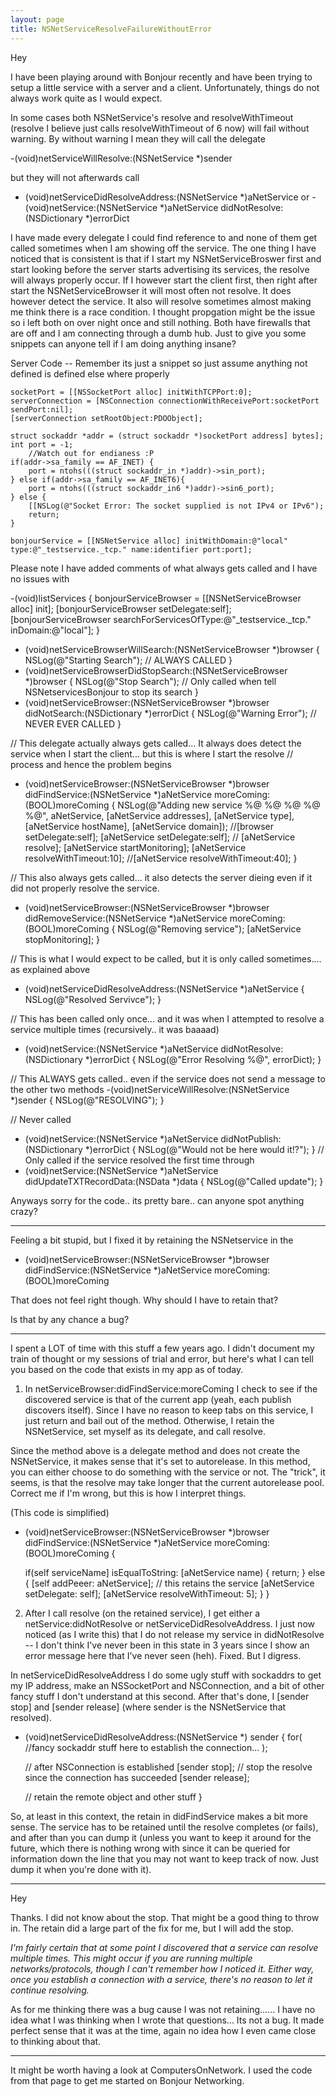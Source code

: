 ```yaml
---
layout: page
title: NSNetServiceResolveFailureWithoutError
---
```


Hey

I have been playing around with Bonjour recently and have been trying to setup a little service with a server and a client.
Unfortunately, things do not always work quite as I would expect. 

In some cases both NSNetService's resolve and resolveWithTimeout (resolve I believe just calls resolveWithTimeout of 6 now) will fail without warning.
By without warning I mean they will call the delegate


-(void)netServiceWillResolve:(NSNetService *)sender


 but they will not afterwards call


- (void)netServiceDidResolveAddress:(NSNetService *)aNetService or - (void)netService:(NSNetService *)aNetService didNotResolve:(NSDictionary *)errorDict 


I have made every delegate I could find reference to and none of them get called sometimes when I am showing off the service. The one thing I have noticed that
is consistent is that if I start my NSNetServiceBroswer first and start looking before the server starts advertising its services, the resolve will always properly occur.
If I however start the client first, then right after start the NSNetServiceBrowser it will most often not resolve. It does however detect the service. It also will
resolve sometimes almost making me think there is a race condition. I thought propgation might be the issue so i left both on over night once and still nothing.
Both have firewalls that are off and I am connecting through a dumb hub.
Just to give you some snippets can anyone tell if I am doing anything insane?


Server Code -- Remember its just a snippet so just assume anything not defined is defined else where properly
     

	socketPort = [[NSSocketPort alloc] initWithTCPPort:0];
	serverConnection = [NSConnection connectionWithReceivePort:socketPort sendPort:nil];
	[serverConnection setRootObject:PDOObject];

	struct sockaddr *addr = (struct sockaddr *)socketPort address] bytes];
	int port = -1; 
        //Watch out for endianess :P
	if(addr->sa_family == AF_INET) {
		port = ntohs(((struct sockaddr_in *)addr)->sin_port);
	} else if(addr->sa_family == AF_INET6){
		port = ntohs(((struct sockaddr_in6 *)addr)->sin6_port);
	} else {
		[[NSLog(@"Socket Error: The socket supplied is not IPv4 or IPv6");
		return;
	}

	bonjourService = [[NSNetService alloc] initWithDomain:@"local" type:@"_testservice._tcp." name:identifier port:port];
 


Please note I have added comments of what always gets called and I have no issues with
     
-(void)listServices {
	bonjourServiceBrowser = [[NSNetServiceBrowser alloc] init];	
	[bonjourServiceBrowser setDelegate:self];
	[bonjourServiceBrowser searchForServicesOfType:@"_testservice._tcp." inDomain:@"local"];
}

- (void)netServiceBrowserWillSearch:(NSNetServiceBrowser *)browser {
	NSLog(@"Starting Search"); // ALWAYS CALLED
}
- (void)netServiceBrowserDidStopSearch:(NSNetServiceBrowser *)browser {
	NSLog(@"Stop Search"); // Only called when tell NSNetservicesBonjour to stop its search
}
- (void)netServiceBrowser:(NSNetServiceBrowser *)browser didNotSearch:(NSDictionary *)errorDict {
	NSLog(@"Warning Error"); // NEVER EVER CALLED
}

// This delegate actually always gets called... It always does detect the service when I start the client... but this is where I start the resolve
// process and hence the problem begins
- (void)netServiceBrowser:(NSNetServiceBrowser *)browser didFindService:(NSNetService *)aNetService moreComing:(BOOL)moreComing {
	  NSLog(@"Adding new service %@ %@ %@ %@ %@", aNetService, [aNetService addresses], [aNetService type], [aNetService hostName], [aNetService domain]);
	//[browser setDelegate:self];
        [aNetService setDelegate:self];
        // [aNetService resolve];
	[aNetService startMonitoring];
	[aNetService resolveWithTimeout:10];
	//[aNetService resolveWithTimeout:40];
}

// This also always gets called... it also detects the server dieing even if it did not properly resolve the service.
- (void)netServiceBrowser:(NSNetServiceBrowser *)browser didRemoveService:(NSNetService *)aNetService  moreComing:(BOOL)moreComing {
    NSLog(@"Removing service");
	[aNetService stopMonitoring];
}

// This is what I would expect to be called, but it is only called sometimes.... as explained above
- (void)netServiceDidResolveAddress:(NSNetService *)aNetService {
	NSLog(@"Resolved Servivce");
}

// This has been called only once... and it was when I attempted to resolve a service multiple times (recursively.. it was baaaad)
- (void)netService:(NSNetService *)aNetService didNotResolve:(NSDictionary *)errorDict {
	NSLog(@"Error Resolving %@", errorDict);
}

// This ALWAYS gets called.. even if the service does not send a message to the other two methods
-(void)netServiceWillResolve:(NSNetService *)sender {
	NSLog(@"RESOLVING");
}

// Never called
- (void)netService:(NSNetService *)aNetService didNotPublish:(NSDictionary *)errorDict {
    NSLog(@"Would not be here would it!?");
}
// Only called if the service resolved the first time through
- (void)netService:(NSNetService *)aNetService didUpdateTXTRecordData:(NSData *)data {
    NSLog(@"Called update");
}



Anyways sorry for the code.. its pretty bare.. can anyone spot anything crazy?


----
Feeling a bit stupid, but I fixed it by retaining the NSNetservice in the

- (void)netServiceBrowser:(NSNetServiceBrowser *)browser didFindService:(NSNetService *)aNetService moreComing:(BOOL)moreComing

That does not feel right though. Why should I have to retain that?

Is that by any chance a bug?

----

I spent a LOT of time with this stuff a few years ago.  I didn't document my train of thought or my sessions of trial and error, but here's what I can tell you based on the code that exists in my app as of today.

1) In netServiceBrowser:didFindService:moreComing I check to see if the discovered service is that of the current app (yeah, each publish discovers itself).  Since I have no reason to keep tabs on this service, I just return and bail out of the method.  Otherwise, I retain the NSNetService, set myself as its delegate, and call resolve.

Since the method above is a delegate method and does not create the NSNetService, it makes sense that it's set to autorelease.  In this method, you can either choose to do something with the service or not.  The "trick", it seems, is that the resolve may take longer that the current autorelease pool.  Correct me if I'm wrong, but this is how I interpret things.

(This code is simplified)
    
- (void)netServiceBrowser:(NSNetServiceBrowser *)browser didFindService:(NSNetService *)aNetService moreComing:(BOOL)moreComing {

	if(self serviceName] isEqualToString: [aNetService name) {
		return;
	} else {
		[self addPeeer: aNetService]; // this retains the service
		[aNetService setDelegate: self];
		[aNetService resolveWithTimeout: 5];
	}
}



2) After I call resolve (on the retained service), I get either a netService:didNotResolve or netServiceDidResolveAddress.  I just now noticed (as I write this) that I do not release my service in didNotResolve -- I don't think I've never been in this state  in 3 years since I show an error message here that I've never seen (heh).  Fixed.  But I digress.

In netServiceDidResolveAddress I do some ugly stuff with sockaddrs to get my IP address, make an NSSocketPort and NSConnection, and a bit of other fancy stuff I don't understand at this second.  After that's done, I [sender stop] and [sender release] (where sender is the NSNetService that resolved).

    
- (void)netServiceDidResolveAddress:(NSNetService *) sender {
	for( //fancy sockaddr stuff here to establish the connection... );
	
	// after NSConnection is established
	[sender stop];		// stop the resolve since the connection has succeeded
	[sender release];

	// retain the remote object and other stuff
}



So, at least in this context, the retain in didFindService makes a bit more sense.  The service has to be retained until the resolve completes (or fails), and after than you can dump it (unless you want to keep it around for the future, which there is nothing wrong with since it can be queried for information down the line that you may not want to keep track of now.  Just dump it when you're done with it).

---- 

Hey 

Thanks. I did not know about the stop. That might be a good thing to throw in. The retain did a large part of the fix for me, but I will add the stop.

*I'm fairly certain that at some point I discovered that a service can resolve multiple times.  This might occur if you are running multiple networks/protocols, though I can't remember how I noticed it.  Either way, once you establish a connection with a service, there's no reason to let it continue resolving.*

As for me thinking there was a bug cause I was not retaining...... I have no idea what I was thinking when I wrote that questions... Its not a bug. It made perfect sense that it was at the time, again no idea how I even came close to thinking about that.

----

It might be worth having a look at ComputersOnNetwork. I used the code from that page to get me started on Bonjour Networking.

